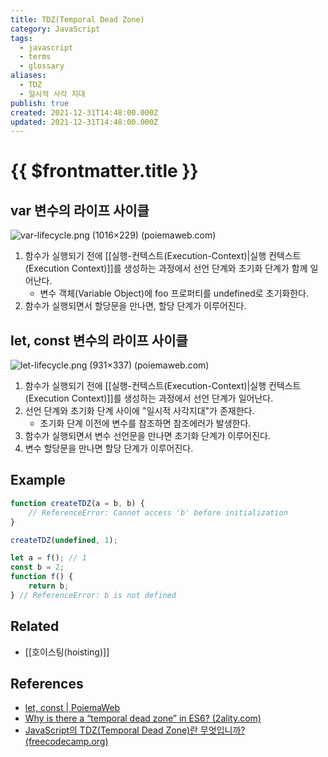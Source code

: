 ```yaml
---
title: TDZ(Temporal Dead Zone)
category: JavaScript
tags:
  - javascript
  - terms
  - glossary
aliases:
  - TDZ
  - 일시적 사각 지대
publish: true
created: 2021-12-31T14:48:00.000Z
updated: 2021-12-31T14:48:00.000Z
---
```


# {{ $frontmatter.title }}

## var 변수의 라이프 사이클

![var-lifecycle.png (1016×229) (poiemaweb.com)](https://poiemaweb.com/img/var-lifecycle.png)

1. 함수가 실행되기 전에 [[실행-컨텍스트(Execution-Context)|실행 컨텍스트(Execution Context)]]를 생성하는 과정에서 선언 단계와 초기화 단계가 함께 일어난다.
   - 변수 객체(Variable Object)에 foo 프로퍼티를 undefined로 초기화한다.
2. 함수가 실행되면서 할당문을 만나면, 할당 단계가 이루어진다.

## let, const 변수의 라이프 사이클

![let-lifecycle.png (931×337) (poiemaweb.com)](https://poiemaweb.com/img/let-lifecycle.png)

1. 함수가 실행되기 전에 [[실행-컨텍스트(Execution-Context)|실행 컨텍스트(Execution Context)]]를 생성하는 과정에서 선언 단계가 일어난다.
2. 선언 단계와 초기화 단계 사이에 "일시적 사각지대"가 존재한다.
   - 초기화 단계 이전에 변수를 참조하면 참조에러가 발생한다.
3. 함수가 실행되면서 변수 선언문을 만나면 초기화 단계가 이루어진다.
4. 변수 할당문을 만나면 할당 단계가 이루어진다.

## Example

```js
function createTDZ(a = b, b) {
	// ReferenceError: Cannot access 'b' before initialization
}

createTDZ(undefined, 1);
```

```js
let a = f(); // 1
const b = 2;
function f() {
	return b;
} // ReferenceError: b is not defined
```

## Related

- [[호이스팅(hoisting)]]

## References

- [let, const | PoiemaWeb](https://poiemaweb.com/es6-block-scope#13-%ED%98%B8%EC%9D%B4%EC%8A%A4%ED%8C%85)
- [Why is there a “temporal dead zone” in ES6? (2ality.com)](https://2ality.com/2015/10/why-tdz.html)
- [JavaScript의 TDZ(Temporal Dead Zone)란 무엇입니까? (freecodecamp.org)](https://www.freecodecamp.org/news/what-is-the-temporal-dead-zone/)
